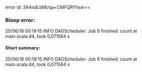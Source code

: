 error id: 3AAsdLbMl/qa+CMFQRYhsw==
### Bloop error:

25/06/18 00:19:15 INFO DAGScheduler: Job 6 finished: count at main.scala:44, took 0,071564 s
#### Short summary: 

25/06/18 00:19:15 INFO DAGScheduler: Job 6 finished: count at main.scala:44, took 0,071564 s